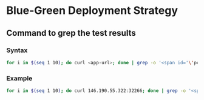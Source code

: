 # Blue-Green Deployment Strategy  

## Command to grep the test results   

### Syntax   
```bash
for i in $(seq 1 10); do curl <app-url>; done | grep -o '<span id='\'podName\''>[^<]*' | sed 's/<[^>]*>//g'
```

### Example   
```bash
for i in $(seq 1 10); do curl 146.190.55.322:32266; done | grep -o '<span id='\'podName\''>[^<]*' | sed 's/<[^>]*>//g'
```

